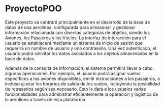 # ProyectoPOO

Este proyecto se centrará principalmente en el desarrollo de la base de datos de una aerolínea, configurada para almacenar y gestionar información relacionada con diversas categorías de objetos, siendo los Aviones, los Pasajeros y los Vuelos. La interfaz de interacción para el usuario se establecerá mediante un sistema de inicio de sesión que requerirá un nombre de usuario y una contraseña. Una vez autenticado, el usuario podrá solicitar los datos asociados a los objetos almacenados en la base de datos.

Además de la consulta de información, el sistema permitirá llevar a cabo algunas operaciones. Por ejemplo, el usuario podrá asignar vuelos específicos a los aviones disponibles, emitir instrucciones a los pasajeros, o incluso ajustar los horarios de salida de los vuelos, incluyendo la posibilidad de retrasarlos según sea necesario. Esto le dará a los usuarios varias funcionalidades para administrar eficientemente la operación y logística de la aerolínea a través de esta plataforma.

